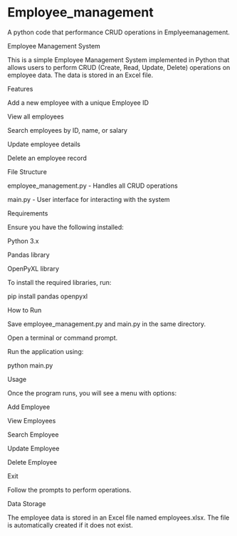 # Employee_management
A python code that performance CRUD operations in Emplyeemanagement.

Employee Management System

This is a simple Employee Management System implemented in Python that allows users to perform CRUD (Create, Read, Update, Delete) operations on employee data. The data is stored in an Excel file.

Features

Add a new employee with a unique Employee ID

View all employees

Search employees by ID, name, or salary

Update employee details

Delete an employee record

File Structure

employee_management.py - Handles all CRUD operations

main.py - User interface for interacting with the system

Requirements

Ensure you have the following installed:

Python 3.x

Pandas library

OpenPyXL library

To install the required libraries, run:

pip install pandas openpyxl

How to Run

Save employee_management.py and main.py in the same directory.

Open a terminal or command prompt.

Run the application using:

python main.py

Usage

Once the program runs, you will see a menu with options:

Add Employee

View Employees

Search Employee

Update Employee

Delete Employee

Exit

Follow the prompts to perform operations.

Data Storage

The employee data is stored in an Excel file named employees.xlsx. The file is automatically created if it does not exist.




